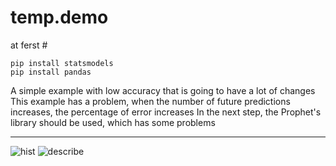 # temp.demo
at ferst # 
```
pip install statsmodels
pip install pandas
```
A simple example with low accuracy that is going to have a lot of changes
This example has a problem, when the number of future predictions increases, the percentage of error increases
In the next step, the Prophet's library should be used, which has some problems

________________________________________

![hist](https://github.com/ZeRo-RX/temp.demo/assets/89896245/eb089d82-e0ac-4aee-b4c1-e063c6f09dfd)
![describe](https://github.com/ZeRo-RX/temp.demo/assets/89896245/bc83df1f-c6e4-4888-8133-4c3d8674e9e6)
